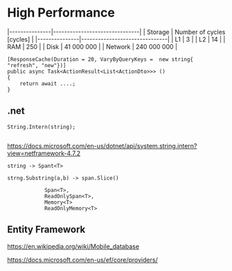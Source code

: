 # High Performance



|---------------|-------------------------------|
| Storage       | Number of cycles [cycles]     |
|---------------|-------------------------------|
| L1            |           3                   |
| L2            |           14                  |
| RAM           |           250                 |
| Disk          |           41 000 000          |
| Network       |           240 000 000         |



```
[ResponseCache(Duration = 20, VaryByQueryKeys =  new string{ "refresh", "new"})]
public async Task<ActionResult<List<ActionDto>>> ()
{
    return await ....;
}
```



## .net 

`String.Intern(string);`

```
```

https://docs.microsoft.com/en-us/dotnet/api/system.string.intern?view=netframework-4.7.2


```
string -> Spant<T>

strng.Substring(a,b) -> span.Slice() 
```


```
            Span<T>, 
            ReadOnlySpan<T>, 
            Memory<T> 
            ReadOnlyMemory<T>
```



## Entity Framework

https://en.wikipedia.org/wiki/Mobile_database

https://docs.microsoft.com/en-us/ef/core/providers/

